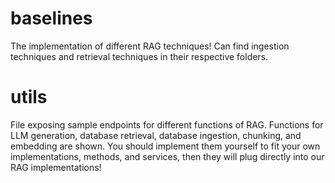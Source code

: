 # baselines
The implementation of different RAG techniques! Can find ingestion techniques and retrieval techniques in their respective folders.

# utils
File exposing sample endpoints for different functions of RAG. Functions for LLM generation,
database retrieval, database ingestion, chunking, and embedding are shown. You should implement them yourself to fit your own implementations, methods,
and services, then they will plug directly into our RAG implementations!